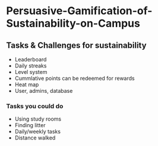 # Persuasive-Gamification-of-Sustainability-on-Campus
## Tasks & Challenges for sustainability
- Leaderboard
- Daily streaks
- Level system
- Cummlative points can be redeemed for rewards
- Heat map
- User, admins, database
### Tasks you could do
- Using study rooms
- Finding litter
- Daily/weekly tasks
- Distance walked
